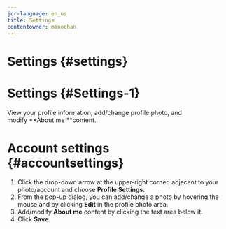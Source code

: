 ```yaml
---
jcr-language: en_us
title: Settings
contentowner: manochan
---
```



# Settings {#settings}

# Settings {#Settings-1}

View your profile information, add/change profile photo, and modify&nbsp;**About me&nbsp;**content.

# Account settings {#accountsettings}

1. Click the drop-down arrow at the upper-right corner, adjacent to your photo/account and choose&nbsp;**Profile Settings**.
1. From the pop-up dialog,&nbsp;you can add/change a photo by hovering the mouse and by clicking&nbsp;**Edit**&nbsp;in the profile photo area.
1. Add/modify&nbsp;**About me**&nbsp;content by clicking the text area below it.
1. Click&nbsp;**Save**.

